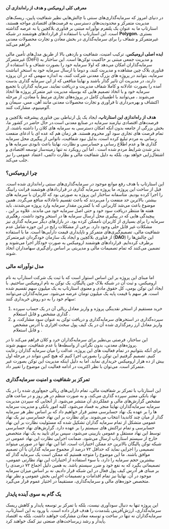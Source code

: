 **معرفی کلی ارومیکس و هدف از راه‌اندازی آن**  

در دنیای امروز که سرمایه‌گذاری‌های سنتی با چالش‌هایی نظیر شفافیت پایین، ریسک‌های مدیریت متمرکز و محدودیت‌های دسترسی به فرصت‌های اقتصادی مواجه هستند، استارتاپ ما به عنوان یک پلتفرم نوآورانه مبتنی بر فناوری بلاکچین پا به عرصه گذاشته است. این استارتاپ با استفاده از قراردادهای هوشمند در شبکه **Polygon**، بستری غیرمتمرکز و شفاف را برای سرمایه‌گذاری در بخش معادن و تجارت محصولات معدنی فراهم می‌کند.  

**ایده اصلی ارومیکس**، ترکیب امنیت، شفافیت و بازدهی بالا از طریق مدل‌های تأمین مالی غیرمتمرکز (DeFi) و مدیریت جمعی مبتنی بر حاکمیت توکن‌ها است. این ساختار به سرمایه‌گذاران امکان می‌دهد که اولا سرمایه خود را بصورت شفاف و با استفاده از فناوری بلاک چین مشاهده و مدیریت کنند، و دوما با ارسال سرمایه خود به استخر انباشت سرمایه، بتوانند در پروژه های بزرگ معدنی شرکت کنند، به اندازه سهمی که در آن پروژه دارند، در مدیریت آن تاثیر گذار باشند و نهایتا منافعی که از این سرمایه گذاری بدست آمده را بصورت عادلانه و کاملا شفاف مدیریت و دریافت نمایند. سرمایه گذاران با تجمیع سرمایه خود و با اتخاذ تصمیم هایی که بوسیله مدیریت غیر متمرکز پروژه ها اتخاذ می‌شوند ، می‌توانند با اطمینان کامل در پروژه‌های تجاری مرتبط با معادن، از مرحله اکتشاف و بهره‌برداری تا فرآوری و تجارت محصولات معدنی مانند آهن، مس، سیمان و آلومینیوم، مشارکت کنند.  

**هدف از راه‌اندازی این استارتاپ،** ایجاد یک پل ارتباطی بین فناوری پیشرفته بلاکچین و فرصت‌های اقتصادی نیازمند سرمایه در صنایع معدنی است.در حال حاضر در کشور ما، بخش بزرگی از جامعه بدون آنکه امکان دسترسی به سرمایه های کلان را داشته باشند، از تمام فرصت های تجاری سود آور محروم هستند. هر زمان هم که عده ای با ادعای منفعت رسانی به مردم تبلیغ کرده است، بدلیل نبود شفافیت، ناتوانی از پیگیری محل سرمایه گذاری ها و عدم اطلاع رسانی و حسابرسی و نظارت، نهایتا باعث نابودی سرمایه ها و بدتر شدن شرایط مردم شده است . اما این رویکرد نه تنها زمینه‌ساز توسعه اقتصادی و اشتغال‌زایی خواهد بود، بلکه به دلیل شفافیت مالی و نظارت دائمی، اعتماد عمومی را نیز جلب می‌کند.  

### **چرا ارومیکس؟**  
این استارتاپ با هدف رفع موانع موجود در سرمایه‌گذاری‌های سنتی راه‌اندازی شده است. قبل از ساخت این پروژه، ما پروژه سرمایه گذاری در قراردادهای هوشمند فرانت رانینگ را اجرا کرده بودیم. متاسفانه ساختار این پروژه به صورتی بود که کاربران با سرمایه های بیشتر، بالاترین حد منفعت را می‌بردند که باعث تقسیم ناعادلانه منافع می‌گردد. همین موضوع باعث می‌شد کاربرانی که با کمترین مقدار سرمایه وارد پروژه می‌شدند، باید هفته ها منتظر دریافت سود خود و حتی اصل سرمایه خود می ماندند. علاوه بر این ، پیچیدگی هایی که در پیگیری محل ارسال سرمایه ها در استخر وجود داشت، رهگیری سرمایه را برای بسیاری از کاربران ناممکن کرده بود. در بازارهای دیگر سرمایه گذاری نیز مشکلات غیر قابل حلی وجود دارد. برخی از مشکلات رایج در این حوزه شامل عدم شفافیت مالی، تصمیم‌گیری‌های متمرکز و ناپایداری قیمت دارایی‌ها است. ما با استفاده از فناوری بلاکچین و ایجاد یک سازمان خودگردان غیرمتمرکز (**DAO**) این چالش‌ها را برطرف کرده‌ایم. قراردادهای هوشمند ارومیکس به صورت خودکار اجرا می‌شوند و تضمین می‌کنند که تمام تصمیمات مالی و مدیریتی بر اساس رأی‌گیری سهامداران اتخاذ شوند.  

### **مدل نوآورانه مالی**  
اما مبنای این پروژه بر این اساس استوار است که با ثبت یک شرکت استارآپ به نام ارومیکس، و ثبت آن در شبکه بلاک چین پالیگان، یک توکن به نام ارومیکس ساختیم. با ایجاد این توکن بومی، کل حقوق مادی و معنوی استارتاپ به یک میلیون سهم تقسیم شده است. هر سهم با قیمت پایه یک میلیون تومان عرضه می‌شود. سرمایه‌گذاران می‌توانند سهام خود را به دو روش خریداری کنند:  
1. خرید مستقیم از استخر نقدینگی پروژه و واریز معادل ریالی آن در یک حساب سپرده گذاری مشخص و قابل استعلام .
2. سپرده‌گذاری در استخرهای سرمایه‌گذاری و دریافت توکن به عنوان سود مشارکت، و واریز معادل ارز رمزگذاری شده آن در یک کیف پول سخت افزاری با آدرس مشخص و قابل استعلام .  

این ساختار، فرصتی بی‌نظیر برای سرمایه‌گذاران خرد و کلان فراهم می‌کند تا در پروژه‌های معدنی، بدون نگرانی از واسطه‌ها یا عدم شفافیت، سهیم شوند.  
برای آنکه بتتوانیم در تمام فعالیت های این پروژه، عدالت را میان سرمایه گذاران رعایت کنیم. تصمیم گرفتیم این توکن را بصورتی اجرا کنیم که هیچ کس نتواند در مرحله اول بیش از ده هزار ارومیکس خریداری نماید. اما به دلیل اینکه مدیریت این توکن بصورت غیر متمرکز است. می‌توان با نظر اکثریت در ادامه فعالیت این موضوع را تغییر داد.

### **تمرکز بر شفافیت و امنیت سرمایه‌گذاری**  
این استارتاپ با تمرکز بر شفافیت مالی، تمام دارایی‌های ریالی جمع‌آوری شده را در یک نهاد بانکی معتبر سپرده گذاری می‌کند،  و به صورت منظم در هر روز و در ساعت های مشخص گزارش‌های مالی و عملکردی آن منتشر می‌شود. 
از آنجایی که سپردن مدیریت سرمایه سرمایه‌گذاران نهایتا منجر به فساد می‌شود، کلیه امور بانکی و مدیریت سرمایه ها را بر عهده یک نهاد حسابرسی معتبر قرار خواهیم داد که بر اساس نظر هر سرمایه گذار از میان چند کاندیدا انتخاب می‌شوند. برای نظارت بر این نهاد حسابرسی نیز یک نهاد عمومی متشکل از تمام سرمایه گذاران تشکیل شده که مسئولیت نظارت بر این نهاد حسابرسی و تمام تراکنش های سیستم را بر عهده دارد. گزارش‌های نهاد حسابرسی توسط این نهاد مستقل و عمومی بازبینی می‌شود، سپس برای تایید به یک نهاد متخصص خارج از سیستم استارتاپ ارسال می‌شود. ضمانت اجرایی نظارت این نهاد عمومی در شبکه توکن پالیگان بالاترین حد ممکن اختیارات است. اما این نهاد تنها در صورتی میتواند تصمیمی را اجرایی نماید که حداقل ۷۲ درصد از مجموع سرمایه گذاران با آن تصمیم موافق باشند. 
ما این موضوع را متوجه هستیم که ممکن است یک سرمایه گذار که بیشترین حجم سرمایه را دارد، با سوء استفاده از اختیارات این نهاد نظارتی عمومی، تصمیماتی بگیرد که به نفع خود و ضرر سیستم باشد. به همین دلیل اجماع ۷۲ درصدی را بر مبنای هر آدرس کیف پول فعال در این شبکه قرار دادیم، نه بر اساس میزان سرمایه موجود در آن.
نهایتا نیز تمام اقدامات و تصمیمات اجرایی بخش عمومی و نظر نهاد متخصص حوزه‌های مالی و سرمایه‌گذاری،  مستقیماً در اختیار عموم قرار می‌گیرد.

### **یک گام به سوی آینده پایدار**  
این پروژه تنها به دنبال سودآوری نیست، بلکه با تمرکز بر توسعه پایدار و کاهش ریسک سرمایه‌گذاری، ارزش‌آفرینی بلندمدت را هدف قرار داده است. با ورود به این استارتاپ، سرمایه‌گذاران نه تنها در ساخت و توسعه معادن مشارکت خواهند داشت، بلکه به اقتصاد پایدار و رشد زیرساخت‌های صنعتی نیز کمک خواهند کرد.  
